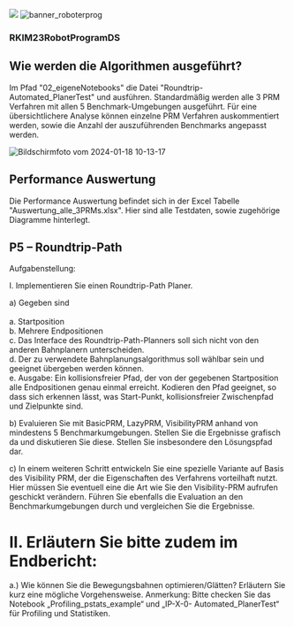 ![](banner_roboterprog.png)
![banner_roboterprog](https://github.com/maudetroll/RKIM23RobotProgramDS/assets/55143852/bd8dc7ed-b810-44b9-9a9e-70b859f56560)

### RKIM23RobotProgramDS ###
## Wie werden die Algorithmen ausgeführt?

Im Pfad "02_eigeneNotebooks" die Datei "Roundtrip-Automated_PlanerTest" und ausführen. Standardmäßig werden alle 3 PRM Verfahren mit allen 5 Benchmark-Umgebungen ausgeführt. Für eine übersichtlichere Analyse können einzelne PRM Verfahren auskommentiert werden, sowie die Anzahl der auszuführenden Benchmarks angepasst werden.

![Bildschirmfoto vom 2024-01-18 10-13-17](https://github.com/maudetroll/RKIM23RobotProgramDS/assets/55143852/12c3d39b-07a1-4a34-adcc-2f56813cec21)

## Performance Auswertung

Die Performance Auswertung befindet sich in der Excel Tabelle "Auswertung_alle_3PRMs.xlsx". Hier sind alle Testdaten, sowie zugehörige Diagramme hinterlegt.

## P5 – Roundtrip-Path ##

Aufgabenstellung:

I. Implementieren Sie einen Roundtrip-Path Planer.

a) Gegeben sind <br><br>
a. Startposition <br>
b. Mehrere Endpositionen <br>
c. Das Interface des Roundtrip-Path-Planners soll sich nicht von den anderen
Bahnplanern unterscheiden. <br>
d. Der zu verwendete Bahnplanungsalgorithmus soll wählbar sein und
geeignet übergeben werden können. <br>
e. Ausgabe: Ein kollisionsfreier Pfad, der von der gegebenen Startposition alle
Endpositionen genau einmal erreicht. Kodieren den Pfad geeignet, so dass
sich erkennen lässt, was Start-Punkt, kollisionsfreier Zwischenpfad und
Zielpunkte sind. <br>

b) Evaluieren Sie mit BasicPRM, LazyPRM, VisibilityPRM anhand von mindestens 5
Benchmarkumgebungen. Stellen Sie die Ergebnisse grafisch da und diskutieren Sie
diese. Stellen Sie insbesondere den Lösungspfad dar.

c) In einem weiteren Schritt entwickeln Sie eine spezielle Variante auf Basis des
Visibility PRM, der die Eigenschaften des Verfahrens vorteilhaft nutzt. Hier müssen
Sie eventuell eine die Art wie Sie den Visibility-PRM aufrufen geschickt verändern.
Führen Sie ebenfalls die Evaluation an den Benchmarkumgebungen durch und
vergleichen Sie die Ergebnisse.

# II. Erläutern Sie bitte zudem im Endbericht: #

a.) Wie können Sie die Bewegungsbahnen optimieren/Glätten? Erläutern Sie kurz eine
mögliche Vorgehensweise.
Anmerkung: Bitte checken Sie das Notebook „Profiling_pstats_example“ und „IP-X-0-
Automated_PlanerTest“ für Profiling und Statistiken.
